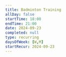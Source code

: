 ```yaml
---
title: Badminton Training
allDay: false
startTime: 18:00
endTime: 21:00
date: 2024-09-23
completed: null
type: recurring
daysOfWeek: [W,M]
startRecur: 2024-09-23
---
```


